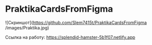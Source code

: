 # PraktikaCardsFromFigma

![Скриншот](https://github.com/Slem7415t/PraktikaCardsFromFigma
/images/Praktika.jpg)

Ссылка на работу: https://splendid-hamster-5b1f07.netlify.app
